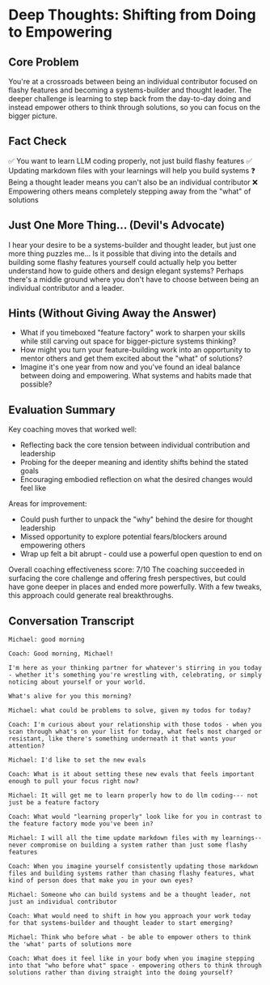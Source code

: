 # Deep Thoughts: Shifting from Doing to Empowering

## Core Problem
You're at a crossroads between being an individual contributor focused on flashy features and becoming a systems-builder and thought leader. The deeper challenge is learning to step back from the day-to-day doing and instead empower others to think through solutions, so you can focus on the bigger picture.

## Fact Check
✅ You want to learn LLM coding properly, not just build flashy features
✅ Updating markdown files with your learnings will help you build systems
❓ Being a thought leader means you can't also be an individual contributor
❌ Empowering others means completely stepping away from the "what" of solutions

## Just One More Thing... (Devil's Advocate)
I hear your desire to be a systems-builder and thought leader, but just one more thing puzzles me... Is it possible that diving into the details and building some flashy features yourself could actually help you better understand how to guide others and design elegant systems? Perhaps there's a middle ground where you don't have to choose between being an individual contributor and a leader.

## Hints (Without Giving Away the Answer)
- What if you timeboxed "feature factory" work to sharpen your skills while still carving out space for bigger-picture systems thinking? 
- How might you turn your feature-building work into an opportunity to mentor others and get them excited about the "what" of solutions?
- Imagine it's one year from now and you've found an ideal balance between doing and empowering. What systems and habits made that possible?

## Evaluation Summary
Key coaching moves that worked well:
- Reflecting back the core tension between individual contribution and leadership
- Probing for the deeper meaning and identity shifts behind the stated goals
- Encouraging embodied reflection on what the desired changes would feel like

Areas for improvement:
- Could push further to unpack the "why" behind the desire for thought leadership
- Missed opportunity to explore potential fears/blockers around empowering others
- Wrap up felt a bit abrupt - could use a powerful open question to end on

Overall coaching effectiveness score: 7/10 
The coaching succeeded in surfacing the core challenge and offering fresh perspectives, but could have gone deeper in places and ended more powerfully. With a few tweaks, this approach could generate real breakthroughs.

## Conversation Transcript
```
Michael: good morning

Coach: Good morning, Michael! 

I'm here as your thinking partner for whatever's stirring in you today - whether it's something you're wrestling with, celebrating, or simply noticing about yourself or your world.

What's alive for you this morning?

Michael: what could be problems to solve, given my todos for today?

Coach: I'm curious about your relationship with those todos - when you scan through what's on your list for today, what feels most charged or resistant, like there's something underneath it that wants your attention?

Michael: I'd like to set the new evals

Coach: What is it about setting these new evals that feels important enough to pull your focus right now?

Michael: It will get me to learn properly how to do llm coding--- not just be a feature factory

Coach: What would "learning properly" look like for you in contrast to the feature factory mode you've been in?

Michael: I will all the time update markdown files with my learnings-- never compromise on building a system rather than just some flashy features

Coach: When you imagine yourself consistently updating those markdown files and building systems rather than chasing flashy features, what kind of person does that make you in your own eyes?

Michael: Someone who can build systems and be a thought leader, not just an individual contributor

Coach: What would need to shift in how you approach your work today for that systems-builder and thought leader to start emerging?

Michael: Think who before what - be able to empower others to think the 'what' parts of solutions more

Coach: What does it feel like in your body when you imagine stepping into that "who before what" space - empowering others to think through solutions rather than diving straight into the doing yourself?
```